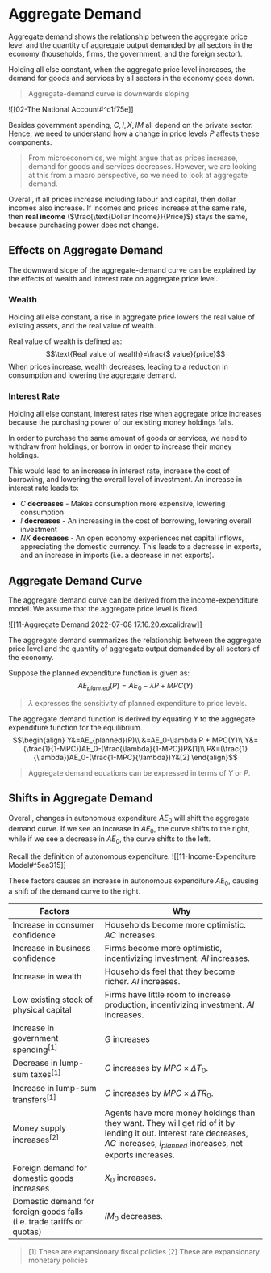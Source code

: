 # Aggregate Demand
Aggregate demand shows the relationship between the aggregate price level and the quantity of aggregate output demanded by all sectors in the economy (households, firms, the government, and the foreign sector).

Holding all else constant, when the aggregate price level increases, the demand for goods and services by all sectors in the economy goes down.
> Aggregate-demand curve is downwards sloping

![[02-The National Account#^c1f75e]]

Besides government spending, $C,I,X,IM$ all depend on the private sector. Hence, we need to understand how a change in price levels $P$ affects these components.

> From microeconomics, we might argue that as prices increase, demand for goods and services decreases. However, we are looking at this from a macro perspective, so we need to look at aggregate demand.

Overall, if all prices increase including labour and capital, then dollar incomes also increase. If incomes and prices increase at the same rate, then **real income** ($\frac{\text{Dollar Income}}{Price}$) stays the same, because purchasing power does not change.

## Effects on Aggregate Demand
The downward slope of the aggregate-demand curve can be explained by the effects of wealth and interest rate on aggregate price level.

### Wealth 
Holding all else constant, a rise in aggregate price lowers the real value of existing assets, and the real value of wealth.

Real value of wealth is defined as:
$$\text{Real value of wealth}=\frac{$ value}{price}$$
When prices increase, wealth decreases, leading to a reduction in consumption and lowering the aggregate demand.

### Interest Rate
Holding all else constant, interest rates rise when aggregate price increases because the purchasing power of our existing money holdings falls.

In order to purchase the same amount of goods or services, we need to withdraw from holdings, or borrow in order to increase their money holdings.

This would lead to an increase in interest rate, increase the cost of borrowing, and lowering the overall level of investment. An increase in interest rate leads to:
* $C$ **decreases** - Makes consumption more expensive, lowering consumption
* $I$ **decreases** - An increasing in the cost of borrowing, lowering overall investment
* $NX$ **decreases** - An open economy experiences net capital inflows, appreciating the domestic currency. This leads to a decrease in exports, and an increase in imports (i.e. a decrease in net exports).

## Aggregate Demand Curve
The aggregate demand curve can be derived from the income-expenditure model. We assume that the aggregate price level is fixed.

![[11-Aggregate Demand 2022-07-08 17.16.20.excalidraw]]

The aggregate demand summarizes the relationship between the aggregate price level and the quantity of aggregate output demanded by all sectors of the economy.

Suppose the planned expenditure function is given as:
$$AE_{planned}(P)=AE_0-\lambda P+MPC(Y)$$
> $\lambda$ expresses the sensitivity of planned expenditure to price levels.

The aggregate demand function is derived by equating $Y$ to the aggregate expenditure function for the equilibrium.
$$\begin{align}
Y&=AE_{planned}(P)\\
&=AE_0-\lambda P + MPC(Y)\\
Y&=(\frac{1}{1-MPC})AE_0-(\frac{\lambda}{1-MPC})P&[1]\\
P&=(\frac{1}{\lambda})AE_0-(\frac{1-MPC}{\lambda})Y&[2]
\end{align}$$
> Aggregate demand equations can be expressed in terms of $Y$ or $P$.

## Shifts in Aggregate Demand
Overall, changes in autonomous expenditure $AE_0$ will shift the aggregate demand curve. If we see an increase in $AE_0$, the curve shifts to the right, while if we see a decrease in $AE_0$, the curve shifts to the left.

Recall the definition of autonomous expenditure.
![[11-Income-Expenditure Model#^5ea315]]

These factors causes an increase in autonomous expenditure $AE_0$, causing a shift of the demand curve to the right.

| Factors | Why |
|---|---|
|Increase in consumer confidence|Households become more optimistic. $AC$ increases.|
|Increase in business confidence|Firms become more optimistic, incentivizing investment. $AI$ increases.|
| Increase in wealth|Households feel that they become richer. $AI$ increases.|
|Low existing stock of physical capital|Firms have little room to increase production, incentivizing investment. $AI$ increases.|
|Increase in government spending$^{[1]}$|$G$ increases|
|Decrease in lump-sum taxes$^{[1]}$|$C$ increases by $MPC\times\Delta T_0$.|
|Increase in lump-sum transfers$^{[1]}$|$C$ increases by $MPC\times\Delta TR_0$.|
|Money supply increases$^{[2]}$|Agents have more money holdings than they want. They will get rid of it by lending it out. Interest rate decreases, $AC$ increases, $I_{planned}$ increases, net exports increases.|
|Foreign demand for domestic goods increases|$X_0$ increases.|
|Domestic demand for foreign goods falls (i.e. trade tariffs or quotas)|$IM_0$ decreases.|
> [1] These are expansionary fiscal policies
> [2] These are expansionary monetary policies



